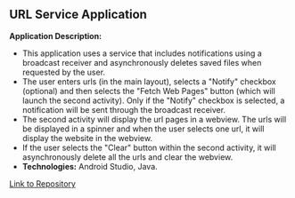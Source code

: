 ## URL Service Application

**Application Description:** 
  - This application uses a service that includes notifications using a broadcast receiver and asynchronously deletes saved files when requested by the user.
  - The user enters urls (in the main layout), selects a "Notify" checkbox (optional) and then selects the "Fetch Web Pages" button (which will launch the second activity). Only if the "Notify" checkbox is selected, a notification will be sent through the broadcast receiver. 
  - The second activity will display the url pages in a webview. The urls will be displayed in a spinner and when the user selects one url, it will display the website in the webview.
  - If the user selects the "Clear" button within the second activity, it will asynchronously delete all the urls and clear the webview.
  -	**Technologies:** Android Studio, Java.


[Link to Repository](https://github.com/ryanhuber65/android-URLservice)
